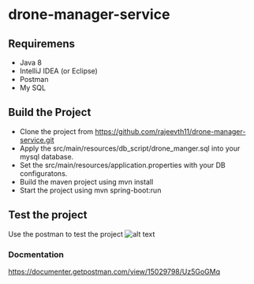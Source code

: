 # drone-manager-service

## Requiremens
- Java 8
- IntelliJ IDEA (or Eclipse)
- Postman
- My SQL

## Build the Project
- Clone the project from https://github.com/rajeevth11/drone-manager-service.git
- Apply the src/main/resources/db_script/drone_manger.sql into your mysql database.
- Set the src/main/resources/application.properties with your DB configuratons.
- Build the maven project using mvn install
- Start the project using mvn spring-boot:run 

## Test the project
Use the postman to test the project
![alt text](https://drive.google.com/file/d/17gnP7Ss52QU0QChLILEQ2mrx2HEIgztp/view?usp=sharing)
### Docmentation
https://documenter.getpostman.com/view/15029798/Uz5GoGMq
